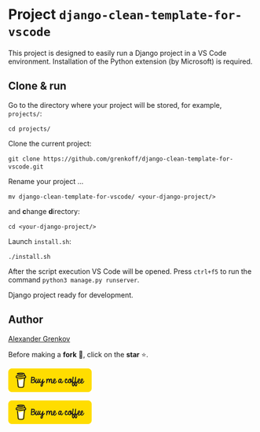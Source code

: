 # Project `django-clean-template-for-vscode`

This project is designed to easily run a Django project in a VS Code environment. Installation of the Python extension (by Microsoft) is required.

## Clone & run

Go to the directory where your project will be stored, for example, `projects/`:

```
cd projects/
```

Сlone the current project:

```
git clone https://github.com/grenkoff/django-clean-template-for-vscode.git
```

Rename your project ...

```
mv django-clean-template-for-vscode/ <your-django-project/>
```

and **c**hange **d**irectory:

```
cd <your-django-project/>
```

Launch `install.sh`:

```
./install.sh
```

After the script execution VS Code will be opened. Press `ctrl+f5` to run the command `python3 manage.py runserver`.

Django project ready for development.

## Author

[Alexander Grenkov](https://github.com/grenkoff)

Before making a **fork** 🥄, click on the **star** ⭐.

[<img src="https://github.com/grenkoff/grenkoff/blob/main/images/yellow-button.png" width="170" height="48">](https://www.buymeacoffee.com/grenkoff)

<a href="https://www.buymeacoffee.com/grenkoff" target="_blank">
    <img src="https://github.com/grenkoff/grenkoff/blob/main/images/yellow-button.png" width="170" height="48">
</a>
